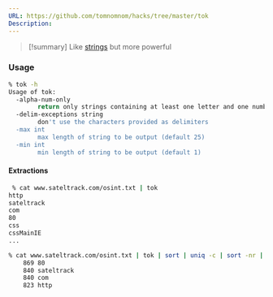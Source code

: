 ```yaml
---
URL: https://github.com/tomnomnom/hacks/tree/master/tok
Description:
---
```

>[!summary]
>Like [strings](../Dev,%20scripting%20&%20OS/Linux%20command%20cheatsheet.md#strings) but more powerful

### Usage

```bash
% tok -h             
Usage of tok:
  -alpha-num-only
    	return only strings containing at least one letter and one number
  -delim-exceptions string
    	don't use the characters provided as delimiters
  -max int
    	max length of string to be output (default 25)
  -min int
    	min length of string to be output (default 1)
```

#### Extractions

```bash
 % cat www.sateltrack.com/osint.txt | tok
http
sateltrack
com
80
css
cssMainIE
...

% cat www.sateltrack.com/osint.txt | tok | sort | uniq -c | sort -nr | head
    869 80
    840 sateltrack
    840 com
    823 http
```